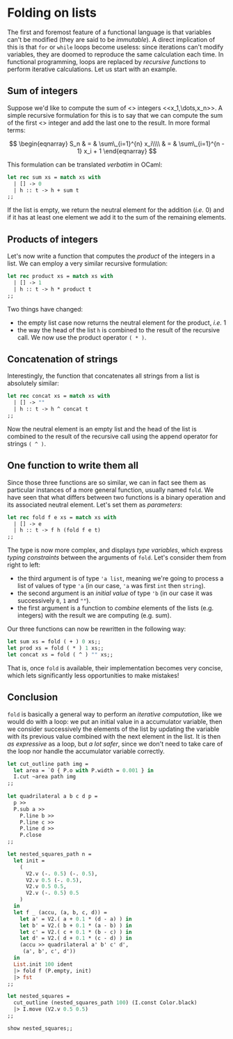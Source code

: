 # Folding on lists

The first and foremost feature of a functional language is that
variables can't be modified (they are said to be *immutable*). A
direct implication of this is that `for` or `while` loops become
useless: since iterations can't modify variables, they are doomed to
reproduce the same calculation each time. In functional programming,
loops are replaced by *recursive functions* to perform iterative
calculations. Let us start with an example.

## Sum of integers

Suppose we'd like to compute the sum of <<n>> integers
<<x_1,\dots,x_n>>. A simple recursive formulation for this is to say
that we can compute the sum of the first <<n-1>> integer and add the
last one to the result. In more formal terms:

$$
\begin{eqnarray}
S_n & = & \sum\_{i=1}^{n} x_i\\\\
& = & \sum\_{i=1}^{n - 1} x_i + 1
\end{eqnarray}
$$

This formulation can be translated *verbatim* in OCaml:
```ocaml
let rec sum xs = match xs with
  | [] -> 0
  | h :: t -> h + sum t
;;
```
If the list is empty, we return the neutral element for the addition
(*i.e.* 0) and if it has at least one element we add it to the sum of
the remaining elements.

## Products of integers

Let's now write a function that computes the *product* of the integers
in a list. We can employ a very similar recursive formulation:
```ocaml
let rec product xs = match xs with
  | [] -> 1
  | h :: t -> h * product t
;;
```
Two things have changed:
  - the empty list case now returns the neutral element for the
    product, *i.e.* 1
  - the way the head of the list `h` is combined to the result of
    the recursive call. We now use the product operator `( * )`.

## Concatenation of strings

Interestingly, the function that concatenates all strings from a list
is absolutely similar:
```ocaml
let rec concat xs = match xs with
  | [] -> ""
  | h :: t -> h ^ concat t
;;
```
Now the neutral element is an empty list and the head of the list is
combined to the result of the recursive call using the append operator
for strings `( ^ )`.

## One function to write them all

Since those three functions are so similar, we can in fact see them as
particular instances of a more general function, usually named
`fold`. We have seen that what differs between two functions is a
binary operation and its associated neutral element. Let's set them as
*parameters*:
```ocaml
let rec fold f e xs = match xs with
  | [] -> e
  | h :: t -> f h (fold f e t)
;;
```
The type is now more complex, and displays *type variables*, which
express *typing constraints* between the arguments of `fold`. Let's
consider them from right to left:

  - the third argument is of type `'a list`, meaning we're going to
    process a list of values of type `'a` (in our case, `'a` was first
    `int` then `string`).
  - the second argument is an *initial value* of type `'b` (in our
    case it was successively `0`, `1` and `""`).
  - the first argument is a function to *combine* elements of the
    lists (e.g. integers) with the result we are computing
    (e.g. sum).

Our three functions can now be rewritten in the following way:
```ocaml
let sum xs = fold ( + ) 0 xs;;
let prod xs = fold ( * ) 1 xs;;
let concat xs = fold ( ^ ) "" xs;;
```
That is, once `fold` is available, their implementation becomes very
concise, which lets significantly less opportunities to make mistakes!

## Conclusion

`fold` is basically a general way to perform an *iterative
computation*, like we would do with a loop: we put an initial value in
a accumulator variable, then we consider successively the elements of
the list by updating the variable with its previous value combined
with the next element in the list. It is then *as expressive* as a
loop, but *a lot safer*, since we don't need to take care of the loop
nor handle the accumulator variable correctly.

```ocaml
let cut_outline path img =
  let area = `O { P.o with P.width = 0.001 } in
  I.cut ~area path img
;;
  
let quadrilateral a b c d p =
  p >>
  P.sub a >>
    P.line b >>
    P.line c >>
    P.line d >>
    P.close
;;

let nested_squares_path n =
  let init =
    (
      V2.v (-. 0.5) (-. 0.5),
      V2.v 0.5 (-. 0.5),
      V2.v 0.5 0.5,
      V2.v (-. 0.5) 0.5
	)
  in
  let f _ (accu, (a, b, c, d)) =
    let a' = V2.( a + 0.1 * (d - a) ) in
    let b' = V2.( b + 0.1 * (a - b) ) in
    let c' = V2.( c + 0.1 * (b - c) ) in
    let d' = V2.( d + 0.1 * (c - d) ) in
	(accu >> quadrilateral a' b' c' d',
	 (a', b', c', d'))
  in	
  List.init 100 ident
  |> fold f (P.empty, init)
  |> fst
;;

let nested_squares =
  cut_outline (nested_squares_path 100) (I.const Color.black)
  |> I.move (V2.v 0.5 0.5)
;;

show nested_squares;;
```
